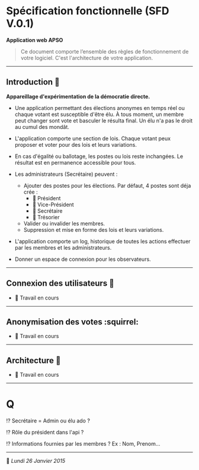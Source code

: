 # Spécification fonctionnelle (SFD V.0.1)
**Application web APSO**> Ce document comporte l’ensemble des règles de fonctionnement de votre logiciel. C'est l'architecture de votre application.***

## Introduction :book:
**Appareillage d'expérimentation de la démocratie directe.**
* Une application permettant des élections anonymes en temps réel ou chaque votant est susceptible d'être élu. À tous moment, un membre peut changer sont vote et basculer le résulta final. Un élu n'a pas le droit au cumul des mondât.
* L'application comporte une section de lois. Chaque votant peux proposer et voter pour des lois et leurs variations.
* En cas d'égalité ou ballotage, les postes ou lois reste inchangées. Le résultat est en permanence accessible pour tous.
* Les administrateurs (Secrétaire) peuvent :
	* Ajouter des postes pour les élections. Par défaut, 4 postes sont déja crée :
		* :bust_in_silhouette: Président
		* :bust_in_silhouette: Vice-Président
		* :bust_in_silhouette: Secrétaire
		* :bust_in_silhouette: Trésorier
	* Valider ou invalider les membres.
	* Suppression et mise en forme des lois et leurs variations.* L'application comporte un log, historique de toutes les actions effectuer par les membres et les administrateurs.
* Donner un espace de connexion pour les observateurs.
***
## Connexion des utilisateurs :closed_lock_with_key:
* :construction: Travail en cours
***
## Anonymisation des votes :squirrel:* :construction: Travail en cours***## Architecture :notebook:
* :construction: Travail en cours***

# Q

:interrobang: Secrétaire = Admin ou élu ado ?

:interrobang: Rôle du président dans l'api ?

:interrobang: Informations fournies par les membres ? Ex : Nom, Prenom…***

:date: *Lundi 26 Janvier 2015*